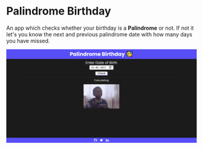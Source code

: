 # Palindrome Birthday
An app which checks whether your birthday is a **Palindrome** or not. If not it let's you know the next and previous palindrome date with how many days you have missed.

![website](./Images/site.png)